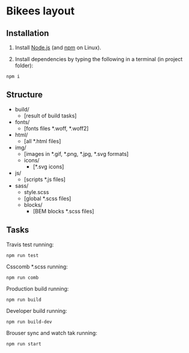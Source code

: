 Bikees layout
================================

## Installation

1. Install [Node.js](http://nodejs.org) (and [npm](https://github.com/joyent/node/wiki/Installing-Node.js-via-package-manager) on Linux).

2. Install dependencies by typing the following in a terminal (in project folder):
```
npm i
```

## Structure

- build/
  - [result of build tasks]
- fonts/
  - [fonts files *.woff, *.woff2]
- html/
  - [all *.html files]
- img/
  - [images in *.gif, *.png, *.jpg, *.svg formats]
  - icons/
    - [*.svg icons]
- js/
  - [scripts *.js files]
- sass/
  - style.scss
  - [global *.scss files]
  - blocks/
    - [BEM blocks *.scss files]

## Tasks

Travis test running:
```
npm run test
```

Csscomb *.scss running:
```
npm run comb
```

Production build running:
```
npm run build
```

Developer build running:
```
npm run build-dev
```

Brouser sync and watch tak running:
```
npm run start
```
